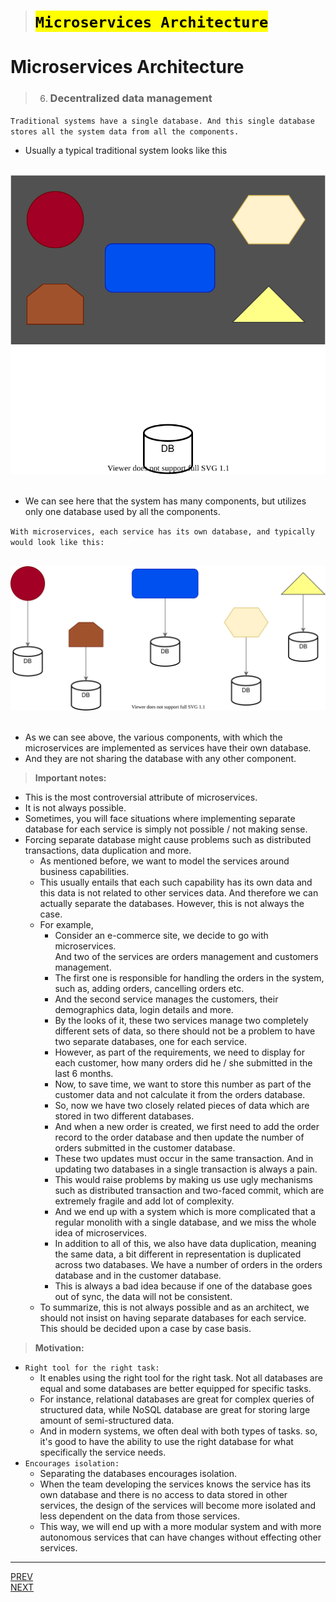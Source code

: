 > # <mark>`Microservices Architecture`</mark>

# Microservices Architecture

> 6.  ### Decentralized data management

`Traditional systems have a single database. And this single database stores all the system data from all the components.`

-   Usually a typical traditional system looks like this<br><br>

  <div style="text-align: center"><img src="img/traditional-system.svg" alt="traditional system"></div><br>

-   We can see here that the system has many components, but utilizes only one database used by all the components.

`With microservices, each service has its own database, and typically would look like this:`<br><br>

  <div style="text-align: center"><img src="img/microservice-system.svg" alt="microservice system"></div><br>

-   As we can see above, the various components, with which the microservices are implemented as services have their own database.
-   And they are not sharing the database with any other component.

> **Important notes:**

-   This is the most controversial attribute of microservices.
-   It is not always possible.
-   Sometimes, you will face situations where implementing separate database for each service is simply not possible / not making sense.
-   Forcing separate database might cause problems such as distributed transactions, data duplication and more.
    -   As mentioned before, we want to model the services around business capabilities.
    -   This usually entails that each such capability has its own data and this data is not related to other services data.
        And therefore we can actually separate the databases. However, this is not always the case.
    -   For example,
        -   Consider an e-commerce site, we decide to go with microservices.<br>
            And two of the services are orders management and customers management.
        -   The first one is responsible for handling the orders in the system, such as, adding orders, cancelling orders etc.
        -   And the second service manages the customers, their demographics data, login details and more.
        -   By the looks of it, these two services manage two completely different sets of data, so there should not be a problem to have two separate databases, one for each service.
        -   However, as part of the requirements, we need to display for each customer, how many orders did he / she submitted in the last 6 months.
        -   Now, to save time, we want to store this number as part of the customer data and not calculate it from the orders database.
        -   So, now we have two closely related pieces of data which are stored in two different databases.
        -   And when a new order is created, we first need to add the order record to the order database and then update the number of orders submitted in the customer database.
        -   These two updates must occur in the same transaction. And in updating two databases in a single transaction is always a pain.
        -   This would raise problems by making us use ugly mechanisms such as distributed transaction and two-faced commit, which are extremely fragile and add lot of complexity.
        -   And we end up with a system which is more complicated that a regular monolith with a single database, and we miss the whole idea of microservices.
        -   In addition to all of this, we also have data duplication, meaning the same data, a bit different in representation is duplicated across two databases. We have a number of orders in the orders database and in the customer database.
        -   This is always a bad idea because if one of the database goes out of sync, the data will not be consistent.
    -   To summarize, this is not always possible and as an architect, we should not insist on having separate databases for each service. This should be decided upon a case by case basis.

> **Motivation:**

-   `Right tool for the right task:`
    -   It enables using the right tool for the right task. Not all databases are equal and some databases are better equipped for specific tasks.
    -   For instance, relational databases are great for complex queries of structured data, while NoSQL database are great for storing large amount of semi-structured data.
    -   And in modern systems, we often deal with both types of tasks. so, it's good to have the ability to use the right database for what specifically the service needs.
-   `Encourages isolation:`
    -   Separating the databases encourages isolation.
    -   When the team developing the services knows the service has its own database and there is no access to data stored in other services, the design of the services will become more isolated and less dependent on the data from those services.
    -   This way, we will end up with a more modular system and with more autonomous services that can have changes without effecting other services.

---

[PREV](../03E/03E-decentralized-governance.md) <span style="margin-left:85vw"></span> [NEXT](../03G/03G-infrastructure-automation.md)
